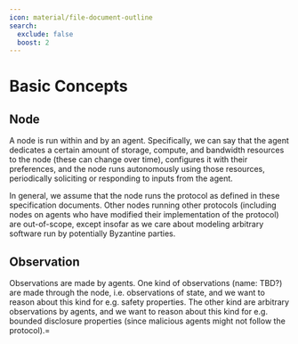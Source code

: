 ```yaml
---
icon: material/file-document-outline
search:
  exclude: false
  boost: 2
---
```


# Basic Concepts

## Node

A node is run within and by an agent. Specifically, we can say that the agent dedicates a certain amount of storage, compute, and bandwidth resources to the node (these can change over time), configures it with their preferences, and the node runs autonomously using those resources, periodically soliciting or responding to inputs from the agent.

In general, we assume that the node runs the protocol as defined in these specification documents. Other nodes running other protocols (including nodes on agents who have modified their implementation of the protocol) are out-of-scope, except insofar as we care about modeling arbitrary software run by potentially Byzantine parties.

## Observation

Observations are made by agents. One kind of observations (name: TBD?) are made through the node, i.e. observations of state, and we want to reason about this kind for e.g. safety properties. The other kind are arbitrary observations by agents, and we want to reason about this kind for e.g. bounded disclosure properties (since malicious agents might not follow the protocol).=